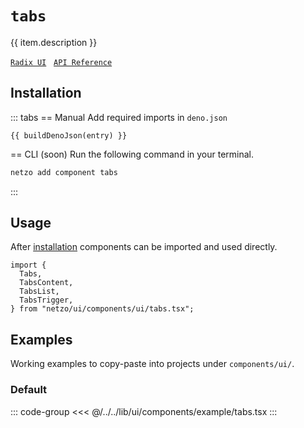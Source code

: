 <script setup>
import SectionDocsCards from '@theme/components/sections/SectionDocsCards.vue'
import en from '~/locales/en.js'
import { ui } from '~/../lib/ui/components/registry.ts'
import { buildDenoJson } from '~/src/utils.ts'
const item = en.components.find(({ uid }) => uid === 'tabs')
const entry = ui.find(i => item.uid === i.name)
</script>

<div class="mb-5 w-75px h-75px"  :class="item.icon" />

# `tabs`

{{ item.description }}

[`Radix UI`](https://www.radix-ui.com/primitives/docs/components/tabs)
&nbsp;
[`API Reference`](https://www.radix-ui.com/primitives/docs/components/tabs#api-reference)

## Installation

::: tabs
== Manual
Add required imports in `deno.json`
```json-vue
{{ buildDenoJson(entry) }}
```
== CLI (soon)
Run the following command in your terminal.
```sh
netzo add component tabs
```
:::

## Usage

After [installation](#installation) components can be imported and used directly.

```tsx
import {
  Tabs,
  TabsContent,
  TabsList,
  TabsTrigger,
} from "netzo/ui/components/ui/tabs.tsx";
```

## Examples

Working examples to copy-paste into projects under `components/ui/`.

### Default

::: code-group
<<< @/../../lib/ui/components/example/tabs.tsx
:::
